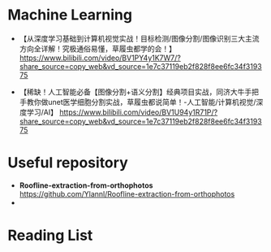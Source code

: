 # Machine Learning
- 【从深度学习基础到计算机视觉实战！目标检测/图像分割/图像识别三大主流方向全详解！究极通俗易懂，草履虫都学的会！】 https://www.bilibili.com/video/BV1PY4y1K7W7/?share_source=copy_web&vd_source=1e7c37119eb2f828f8ee6fc34f319375

- 【稀缺！人工智能必备【图像分割+语义分割】经典项目实战，同济大牛手把手教你做unet医学细胞分割实战，草履虫都说简单！-人工智能/计算机视觉/深度学习/AI】 https://www.bilibili.com/video/BV1U94y1R71P/?share_source=copy_web&vd_source=1e7c37119eb2f828f8ee6fc34f319375


# Useful repository
- **Roofline-extraction-from-orthophotos** https://github.com/Ylannl/Roofline-extraction-from-orthophotos
- 

# Reading List
